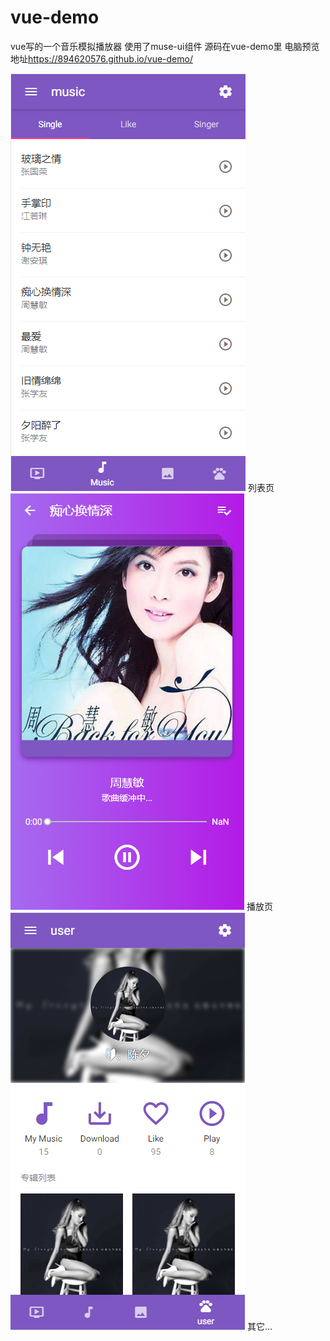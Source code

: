 # vue-demo
vue写的一个音乐模拟播放器 使用了muse-ui组件
源码在vue-demo里
电脑预览地址<a href=https://894620576.github.io/vue-demo/>https://894620576.github.io/vue-demo/</a>

<img src=static/img/a.png>
列表页
<img src=static/img/b.png>
播放页
<img src=static/img/c.png>
其它...

